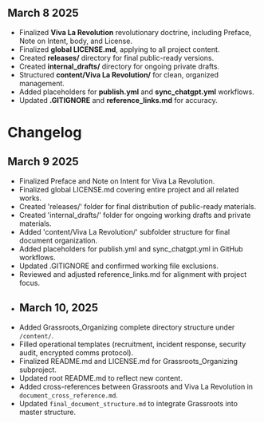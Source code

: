 ## March 8 2025
- Finalized **Viva La Revolution** revolutionary doctrine, including Preface, Note on Intent, body, and License.
- Finalized **global LICENSE.md**, applying to all project content.
- Created **releases/** directory for final public-ready versions.
- Created **internal_drafts/** directory for ongoing private drafts.
- Structured **content/Viva La Revolution/** for clean, organized management.
- Added placeholders for **publish.yml** and **sync_chatgpt.yml** workflows.
- Updated **.GITIGNORE** and **reference_links.md** for accuracy.
# Changelog

## March 9 2025
- Finalized Preface and Note on Intent for Viva La Revolution.
- Finalized global LICENSE.md covering entire project and all related works.
- Created 'releases/' folder for final distribution of public-ready materials.
- Created 'internal_drafts/' folder for ongoing working drafts and private materials.
- Added 'content/Viva La Revolution/' subfolder structure for final document organization.
- Added placeholders for publish.yml and sync_chatgpt.yml in GitHub workflows.
- Updated .GITIGNORE and confirmed working file exclusions.
- Reviewed and adjusted reference_links.md for alignment with project focus.
- ## March 10, 2025
- Added Grassroots_Organizing complete directory structure under `/content/`.
- Filled operational templates (recruitment, incident response, security audit, encrypted comms protocol).
- Finalized README.md and LICENSE.md for Grassroots_Organizing subproject.
- Updated root README.md to reflect new content.
- Added cross-references between Grassroots and Viva La Revolution in `document_cross_reference.md`.
- Updated `final_document_structure.md` to integrate Grassroots into master structure.
